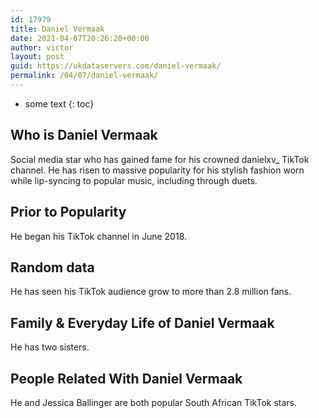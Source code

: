 ```yaml
---
id: 17979
title: Daniel Vermaak
date: 2021-04-07T20:26:20+00:00
author: victor
layout: post
guid: https://ukdataservers.com/daniel-vermaak/
permalink: /04/07/daniel-vermaak/
---
```


* some text
{: toc}


## Who is Daniel Vermaak



Social media star who has gained fame for his crowned danielxv_ TikTok channel. He has risen to massive popularity for his stylish fashion worn while lip-syncing to popular music, including through duets. 

                
                
                
## Prior to Popularity



He began his TikTok channel in June 2018. 

                
                
                
## Random data



He has seen his TikTok audience grow to more than 2.8 million fans. 

                
                
                
## Family & Everyday Life of Daniel Vermaak



He has two sisters. 

                
                
                
## People Related With Daniel Vermaak



He and Jessica Ballinger are both popular South African TikTok stars.  

                
              
            
          
          
          